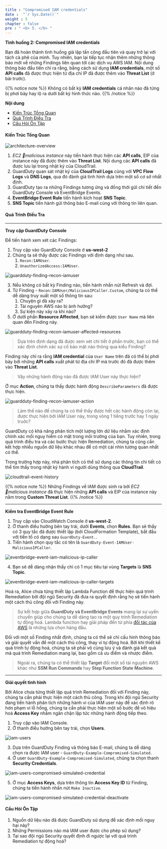 ```yaml
---
title : "Compromised IAM credentials"
date :  "`r Sys.Date()`" 
weight : 5
chapter : false
pre : " <b> 5. </b> "
---
```


**Tình huống 2: Compromised IAM credentials**

Bạn đã hoàn thành tình huống giả lập tấn công đầu tiên và quay trở lại với tách cà phê của mình. Tuy nhiên, bạn lại tiếp tục nhận thêm những thông báo mới về những Findings liên quan tới các dịch vụ AWS IAM. Nội dung thông báo đầu tiên chỉ ra rằng, bằng cách sử dụng **IAM credentials**, một số **API calls** đã được thực hiện từ địa chỉ IP đã được thêm vào **Threat List** (ở bài trước).

{{% notice note %}}
Không có bất kỳ **IAM credentials** cá nhân nào đã từng bị phơi bày hay lộ ra dưới bất kỳ hình thức nào.
{{% /notice %}}

**Nội dung**
- [Kiến Trúc Tổng Quan](#kiến-trúc-tổng-quan)
- [Quá Trình Điều Tra](#quá-trình-điều-tra)
- [Cấu Hỏi Ôn Tập](#cấu-hỏi-ôn-tập)

#### Kiến Trúc Tổng Quan
![architecture-overview](/images/5-architecture-overview.png?featherlight=false&width=60pc)

1. *EC2 malicious instance* này tiến hành thực hiện các **API calls**, EIP của instance này đã được thêm vào **Threat List**. Nội dung các **API calls** đã được lưu lại trong nhật ký của CloudTrail.
2. GuardDuty quan sát nhật ký của **CloudTrail Logs** cùng với **VPC Flow Logs** và **DNS Logs**, qua đó đánh giá tình hình dựa trên một số cơ sở nhất định.
3. GuardDuty tạo ra những Findings tương ứng và đồng thời gửi chi tiết đến GuardDuty Console và EventBridge Events.
4. **EventBridge Event Rule** tiến hành kích hoạt **SNS Topic**.
5. **SNS Topic** tiến hành gửi thông báo E-mail cùng với thông tin liên quan.

#### Quá Trình Điều Tra

---

**Truy cập GuardDuty Console**

Để tiến hành xem xét các Findings:
1. Truy cập vào GuardDuty Console ở **us-west-2**
2. Chúng ta sẽ thấy được các Findings với định dạng như sau. 
   1.  `Recon:IAMUser`.
   2.  `UnauthorizedAccess:IAMUser`.

![guardduty-finding-recon-iamuser](/images/5-guardduty-findings.png?featherlight=false&width=90pc)

3. Nếu không có bất kỳ Finding nào, tiến hành nhấn nút Refresh và đợi.
4. Từ Finding - `Recon:IAMUser/MaliciousIPCaller.Custom`, chúng ta có thể dễ dàng truy xuất một số thông tin sau:
   1. Chuyện gì đã xảy ra?
   2. Tài nguyên AWS nào bị ảnh hưởng?
   3. Sự kiện này xảy ra khi nào?
5. Ở dưới phần **Resource Affected**, bạn sẽ kiếm được `User Name` mà liên quan đến Finding này.

![guardduty-finding-recon-iamuser-affected-resources](/images/5-guardduty-finding-recon-iamuser-affected-resources.png?featherlight=false&width=90pc)

> Dựa trên định dạng đã được xem xét chi tiết ở phần trước, bạn có thể xác định chính xác sự cố bảo mật nào thông qua kiểu Finding?

Finding này chỉ ra rằng **IAM credential** của `User Name` trên đã có thể bị phơi bày bởi những **API calls** xuất phát từ địa chỉ IP mà trước đó đã được thêm vào **Threat List**.

> Vậy những hành động nào đã được IAM User này thực hiện?

Ở mục **Action**, chúng ta thấy được hành động `DescribeParameters` đã được thực hiện.

![guardduty-finding-recon-iamuser-action](/images/5-guardduty-finding-recon-iamuser-action.png?featherlight=false&width=90pc)

> Làm thế nào để chúng ta có thể thấy được hết các hành động còn lại, được thực hiện bởi IAM User này, trong vòng 1 tiếng trước hay 1 ngày truớc?

GuardDuty có khả năng phân tích một lượng lớn dữ liệu nhằm xác định chính xác mối nguy hiểm có mặt trong môi trường của bạn. Tuy nhiên, trong quá trình điều tra và các bước thực hiện Remediation, chúng ta cũng cần kết hợp nhiều nguồn dữ liệu khác nhau để có một cái nhìn tương quan nhất có thể.

Trong trường hợp này, nhà phân tích có thể sử dụng các thông tin chi tiết có thể tìm thấy trong nhật ký hành vi người dùng thông qua **CloudTrail**.

![cloudtrail-event-history](/images/5-cloudtrail-event-history.png?featherlight=false&width=90pc)

{{% notice note %}}
Những Findings về IAM được sinh ra bởi *EC2 malicious instance* đã thực hiện những **API calls** và EIP của instance này nằm trong **Custom Threat List**.
{{% /notice %}}

---

**Kiểm tra EventBridge Event Rule**

1. Truy cập vào CloudWatch Console ở **us-west-2**.
2. Ở thanh điều hướng bên tay trái, dưới **Events**, chọn **Rules**. Bạn sẽ thấy có 3 quy tắc đã được thiết lập (bởi CloudFormation Template), bắt đầu với tiền tố có dạng sau `GuardDuty-Event.`.
3. Tiến hành chọn quy tắc có tên là `GuardDuty-Event-IAMUser-MaliciousIPCaller`.

![eventbridge-event-iam-malicious-ip-caller](/images/5-eventbridge-event-iam-malicious-ip-caller.png?featherlight=false&width=90pc)

4. Bạn sẽ dễ dàng nhận thấy chỉ có 1 mục tiêu tại vùng **Targets** là **SNS Topic**.

![eventbridge-event-iam-malicious-ip-caller-targets](/images/5-eventbridge-event-iam-malicious-ip-caller-targets.png?featherlight=false&width=90pc)

Hoá ra, Alice chưa từng thiết lập Lambda Function để thực hiện quá trình Remediation bởi đội ngũ Security đã đưa ra quyết định rằng họ sẽ tiến hành một cách thủ công đối với Finding này.

> Sự kết hợp giữa **GuardDuty và EventBridge Events** mang lại sự uyển chuyển giúp cho chúng ta dễ dàng tạo ra một quy trình Remediation tự động hoá. Lambda function hay giải pháp đến từ phía [đối tác của AWS](https://aws.amazon.com/guardduty/resources/partners/) là những lựa chọn hàng đầu.

Đối với một số Finding nhất định, chúng ta có thể sẽ chỉ cấu hình thông báo và giải quyết vấn đề một cách thủ công, thay vì tự động hoá. Bởi khi thiết kế quá trình tự động hoá, chúng ta sẽ phải vô cùng lưu ý và đánh giá kết quả mà quá trình Remediation mang lại, bao gồm cả ưu điểm và nhược điểm.

> Ngoài ra, chúng ta có thể thiết lập **Target** đối một số tài nguyên AWS khác như **SSM Run Commands** hay **Step Function State Machine**.

---

**Giải quyết tình hình**

Bởi Alice chưa từng thiết lập quá trình Remediation đối với Finding này, chúng ta cần phải thực hiện một cách thủ công. Trong khi đội ngũ Security đang tiến hành phân tích những hành vi của IAM user này để xác định rõ hơn phạm vi lỗ hổng, chúng ta cần phải thực hiện một số bước để vô hiệu hoá **Access Key** nhằm ngăn chặn lập tức những hành động tiếp theo.
1. Truy cập vào IAM Console.
2. Ở thanh điều hướng bên tay trái, chọn **Users**.

![iam-users](/images/5-iam-users.png?width=90pc)

3. Dựa trên GuardDuty Finding và thông báo E-mail, chúng ta dễ dàng chọn ra được IAM user - `GuardDuty-Example-Compromised-Simulated`.
4. Ở user `GuardDuty-Example-Compromised-Simulated`, chúng ta chọn thanh **Security Credentials**.

![iam-users-compromised-simulated-credential](/images/5-iam-users-compromised-simulated-credential.png?featherlight=false&width=90pc)

5. Ở mục **Access Keys**, dựa trên thông tin **Access Key ID** từ Finding, chúng ta tiến hành nhấn nút `Make Inactive`.

![iam-users-compromised-simulated-credential-deactivate](/images/5-iam-users-compromised-simulated-credential-deactivate.png?featherlight=false&width=90pc)

#### Cấu Hỏi Ôn Tập
1. Nguồn dữ liệu nào đã được GuardDuty sử dụng để xác định mối nguy hại này?
2. Những Permissions nào mà IAM user được cho phép sử dụng?
3. Tại sao đội ngũ Security quyết định đi ngược lại với quá trình Remediation tự động hoá?